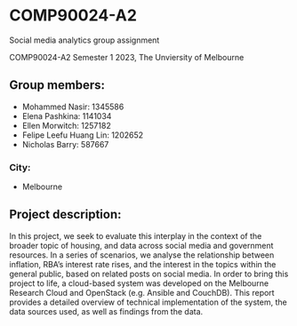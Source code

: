 # COMP90024-A2
Social media analytics group assignment

COMP90024-A2 Semester 1 2023, The Unviersity of Melbourne

## Group members:
- Mohammed Nasir: 1345586
- Elena Pashkina: 1141034
- Ellen Morwitch: 1257182
- Felipe Leefu Huang Lin: 1202652
- Nicholas Barry: 587667

### City:
- Melbourne

## Project description:
In this project, we seek to evaluate this interplay in the context of the broader topic of housing, and data across social media and government resources. In a series of scenarios, we analyse the relationship between inflation, RBA’s interest rate rises, and the interest in the topics within the general public, based on related posts on social media. In order to bring this project to life, a cloud-based system was developed on the Melbourne Research Cloud and OpenStack (e.g. Ansible and CouchDB). This report provides a detailed overview of technical implementation of the system, the data sources used, as well as findings from the data.
